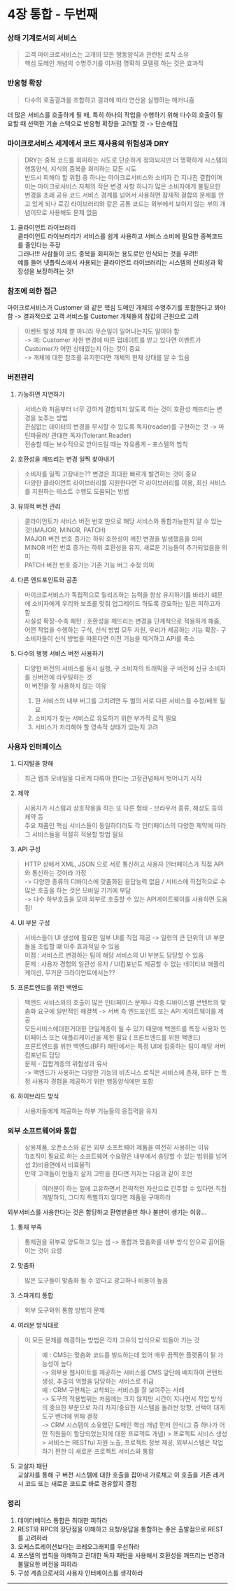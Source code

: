 # 4장 통합 - 두번째
> 

### 상태 기계로서의 서비스
> 고객 마이크로서비스는 고개의 모든 행동양식과 관련된 로직 소유 <br />
> 핵심 도메인 개념의 수명주기를 이처럼 명확히 모델링 하는 것은 효과적

### 반응형 확장
> 다수의 호출결과를 조합하고 결과에 따라 연산을 실행하는 매커니즘

더 많은 서비스를 호출하게 될 때, 특히 하나의 작업을 수행하기 위해 다수의 호출이 필요할 때 선택한 기술 스택으로 반응형 확장을 고려할 것 -> 단순해짐

### 마이크로서비스 세계에서 코드 재사용의 위험성과  DRY
> DRY는 중복 코드를 회피하는 시도로 단순하게 정의되지만 더 명확하게 시스템의 행동양식, 지식의 중복을 회피하는 모든 시도<br />
> 반드시 피해야 할 위험 중 하나는 마이크로서비스와 소비자 간 지나친 결합이며 이는 마이크로서비스 자체의 작은 변경 사항 하나가 많은 소비자에게 불필요한 변경을 초래
> 공유 코드 서비스 경계를 넘어서 사용하면 잠재적 결합의 문제를 안고 있게 되나 로깅 라이브러리와 같은 공통 코드는 외부에서 보이지 않는 부의 개념이므로 사용해도 문제 없음

1. 클라이언트 라이브러리<br />
클라이언트 라이브러리가 서비스를 쉽게 사용하고 서비스 소비에 필요한 중복코드를 줄인다는 주장<br />
그러나!!! 사람들이 코드 중복을 회피하는 용도로만 인식되는 것을 우려!!<br />
예를 들어 넷플릭스에서 사용되는 클라이언트 라이브러리는 시스템의 신뢰성과 확장성을 보장하려는 것!

### 참조에 의한 접근
마이크로서비스가 Customer 와 같은 핵심 도메인 개체의 수명주기를 포함한다고 봐야함 -> 결과적으로 고객 서비스를 Customer 개체들의 참값의 근원으로 고려<br />
> 이벤트 발생 자체 뿐 아니라 무슨일이 일어나는지도 알아야 함<br />
-> 예: Customer 자원 변경에 따른 업데이트를 받고 있다면 이벤트가 Customer가 어떤 상태였는지 아는 것이 중요<br />
-> 개체에 대한 참조를 유지한다면 개체의 현재 상태를 알 수 있음

### 버전관리
1. 가능하면 지연하기<br />
> 서비스와 처음부터 너무 강하게 결합되지 않도록 하는 것이 호환성 깨뜨리는 변경을 늦추는 방법 <br />
> 관심없는 데이터의 변경을 무시할 수 있도록 독자(reader)를 구현하는 것 -> 마틴파울러/ 관대한 독자(Tolerant Reader)<br />
> 전송할 때는 보수적으로 받아드릴 때는 자유롭게 - 포스텔의 법칙
2. 호환성을 깨뜨리는 변경 일찍 찾아내기<br />
> 소비자를 일찍 고장내는?? 변경은 최대한 빠르게 발견하는 것이 중요<br />
> 다양한 클라이언트 라이브러리를 지원한다면 각 라이브러리를 이용, 최신 서비스를 지원하는 테스트 수행도 도움되는 방법
3. 유의적 버전 관리<br />
> 클라이언트가 서비스 버전 번호 만으로 해당 서비스와 통합가능한지 알 수 있는 것!(MAJOR, MINOR, PATCH)<br />
> MAJOR 버전 번호 증가는 하위 호한성이 깨진 변경을 발생했음을 의미<br />
> MINOR 버전 번호 증가는 하위 호환성을 유지, 새로운 기능들이 추가되었음을 의미<br />
> PATCH 버전 번호 증가는 기존 기능 버그 수정 의미<br />
4. 다른 엔드포인트와 공존<br />
> 마이크로서비스가 독립적으로 릴리즈하는 능력을 항상 유지하기를 바라기 떄문에 소비자에게 우리와 보조를 맞춰 업그레이드 하도록 강요하는 일은 피하고자 함<br />
> 사실성 확장-수축 패턴 :  호환성을 깨뜨리는 변경을 단계적으로 적용하게 해줌, 어떤 작업을 수행하는 구식, 신식 방법 모두 지원, 우리가 제공하는 기능 확장- 구 소비자들이 신식 방법을 따른다면 이전 기능을 제거하고 API를 축소<br />
5. 다수의 병행 서비스 버전 사용하기<br />
> 다양한 버전의 서비스를 동시 실행, 구 소비자의 트래픽을 구 버전에 신규 소비자를 신버전에 라우팅하는 것<br />
> 이 버전을 잘 사용하지 않는 이유<br />
> 1) 한 서비스의 내부 버그를 고치려면 두 벌의 서로 다른 서비스를 수정/배포 필요<br />
> 2) 소비자가 찾는 서비스로 유도하기 위한 부가적 로직 필요<br />
> 3) 서비스가 처리해야 할 영속적 상태가 있는지 고려
   
### 사용자 인터페이스
1. 디지털을 향해<br />
> 최근 웹과 모바일을 다르게 다뤄야 한다는 고정관념에서 벗어나기 시작<br />
2. 제약<br />
> 사용자가 시스템과 상호작용을 하는 또 다른 형태 - 브라우저 종류, 해상도 등의 제약 등<br />
> 주요 제품인 핵심 서비스들이 동일하더라도 각 인터페이스의 다양한 제약에 따라 그 서비스들을 적절히 적용할 방법 필요<br />
3. API 구성<br />
> HTTP 상에서 XML, JSON 으로 서로 통신하고 사용자 인터페이스가 직접 API와 통신하는 것이라 가정<br />
> -> 다양한 종류의 디바이스에 맞춤화된 응답능력 없음 / 서비스에 직접적으로 수많은 호출을 하는 것은 모바일 기기에 부담<br />
> -> 다수 하부호출을 모아 외부로 호출할 수 있는 API게이트웨이를 사용하면 도움됨!<br />
4. UI 부분 구성<br />
> 서비스들이 UI 생성에 필요한 일부 UI를 직접 제공 -> 일련의 큰 단위의 UI 부분들을 조립할 떄 아주 효과적일 수 있음<br />
> 이점 : 서비스르 변경하는 팀이 해당 서비스의 UI 부분도 담당할 수 있음<br />
> 문제 : 사용자 경험의 일관성 유지 / UI컴포넌트 제공할 수 없는 네이티브 애플리케이션, 무거운 크라이언트에서는??<br />
5. 프론트엔드를 위한 백엔드<br />
> 백엔드 서비스와의 호출이 많은 인터페이스 문제나 각종 디바이스별 콘텐트의 맞춤화 요구에 일반적인 해결책 -> 서버 측 엔드포인트 또는 API 게이트웨이를 제공<br />
> 모든서비스에대한거대한 단일계층이 될 수 있기 때문에 백엔드를 특정 사용자 인터페이스 또는 애플리케이션을 제한 필요 ( 프론트엔드를 위한 백엔드)<br />
> 프론트엔드를 위한 백엔드(BFF) 패턴에서는  특정 UI에 집중하는 팀이 해당 서버 컴포넌트 담당<br />
> 문제 - 집합계층의 위험성과 유사<br />
> -> 백엔드가 사용하는 다양한 기능의 비즈니스 로직은 서비스에 존재, BFF 는 특정 사용자 경험을 제공하기 위한 행동양식에만 포함<br />
6. 하이브리드 방식<br />
> 사용자들에게 제공하는 하부 기능들의 응집력을 유지

### 외부 소프트웨어와 통합
> 상용제품, 오픈소스와 같은 외부 소프트웨어 제품을 여전히 사용하는 이유<br />
> 1)조직이 필요로 하는 소프트웨어 수요량은 내부에서 충당할 수 있는 범위를 넘어섬 2)비용면에서 비효율적<br />
> 만약 고객들이 만들지 살지 고민을 한다면 저자는 다음과 같이 조언
>> 여러분이 하는 일에 고유하면서 전략적인 자산으로 간주할 수 있다면 직접 개발하되, 그다지 특별하지 않다면 제품을 구매하라

외부서비스를 사용한다는 것은 합당하고 환영받을만 하나 불만이 생기는 이유...
1. 통재 부족<br />
> 통제권을 위부로 양도하고 있는 셈 -> 통합과 맞춤화를 내부 방식 안으로 끌어들이는 것이 요령<br />
2. 맞춤화<br />
> 많은 도구들이 맞춤화 될 수 있다고 광고하나 비용이 높음<br />
3. 스파게티 통합<br />
> 외부 도구와위 통합 방법이 문제<br />
4. 여러분 방식대로<br />
> 이 모든 문제를 해결하는 방법은 각자 고유의 방식으로 되돌아 가는 것 <br />
>> 예 : CMS는 맞춤화 코드를 빌드하는데 있어 매우 끔찍한 플랫폼이 될 가능성이 높다<br />
>> -> 외부용 웹사이트를 제공하는 서비스를 CMS 앞단에 배치하여 콘텐트 생성, 추출의 역할을 담당하는 서비스로 취급<br />
>> 예 : CRM 구현체는 고착되는 서비스를 잘 보여주는 사례<br />
>> -> 도구의 적용범위는 처음에는 크지 않지만 시간이 지나면서 작업 방식의 중요한 부분으로 자리 차지/중요한 시스템을 둘러싼 방향, 선택이 대게 도구 벤더에 위해 결정<br />
>> -> CRM 시스템이 소유했던 도메인 핵심 개념 먼저 인식(그 중 하나가 어떤 직원들이 할당되었는지에 대한 프로젝트 개념) > 프로젝트 서비스 생성 > 서비스는 RESTful 자원 노출, 프로젝트 정보 제공, 외부시스템은 작업하기 편한 이 새로운 프로젝트 서비스와 통합<br />

5. 교살자 패턴<br />
교살자를 통해 구 버전 시스템에 대한 호출을 잡아내 가로채고 이 호출을 기존 레거시 코드 또는 새로운 코드로 바로 경유할지 결정

### 정리
1. 데이터베이스 통합은 최대한 피하라
2. REST와 RPC의 장단점을 이해하고 요청/응답을 통합하는 좋은 출발점으로 REST를 고려하라
3. 오케스트레이션보다는 코레오그래피를 우선하라
4. 포스텔의 법칙을 이해하고 관대한 독자 패턴을 사용해서 호환성을 깨뜨리는 변경과 불필요한 버전을 피하라
5. 구성 계층으로서의 사용자 인터페이스를 생각하라




- - -

